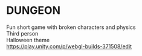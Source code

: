 # DUNGEON
 Fun short game with broken characters and physics <br>
 Third person <br>
 Halloween theme <br>
 https://play.unity.com/p/webgl-builds-371508/edit

